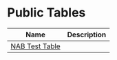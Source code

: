 # Public Tables

| Name | Description |
| ----- | ------ |
| [NAB Test Table](table-nab-test-table/index.md) | |

